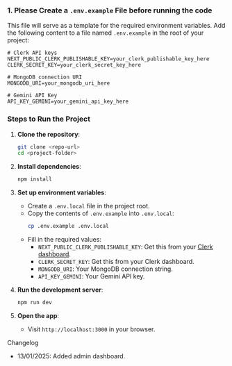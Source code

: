 

### **1. Please Create a `.env.example` File before running the code**
This file will serve as a template for the required environment variables. Add the following content to a file named `.env.example` in the root of your project:

```env
# Clerk API keys
NEXT_PUBLIC_CLERK_PUBLISHABLE_KEY=your_clerk_publishable_key_here
CLERK_SECRET_KEY=your_clerk_secret_key_here

# MongoDB connection URI
MONGODB_URI=your_mongodb_uri_here

# Gemini API Key
API_KEY_GEMINI=your_gemini_api_key_here
```

### Steps to Run the Project

1. **Clone the repository**:
   ```bash
   git clone <repo-url>
   cd <project-folder>
   ```

2. **Install dependencies**:
   ```bash
   npm install
   ```

3. **Set up environment variables**:
   - Create a `.env.local` file in the project root.
   - Copy the contents of `.env.example` into `.env.local`:
     ```bash
     cp .env.example .env.local
     ```
   - Fill in the required values:
     - `NEXT_PUBLIC_CLERK_PUBLISHABLE_KEY`: Get this from your [Clerk dashboard](https://dashboard.clerk.dev/).
     - `CLERK_SECRET_KEY`: Get this from your Clerk dashboard.
     - `MONGODB_URI`: Your MongoDB connection string.
     - `API_KEY_GEMINI`: Your Gemini API key.

4. **Run the development server**:
   ```bash
   npm run dev
   ```

5. **Open the app**:
   - Visit `http://localhost:3000` in your browser.

Changelog
- 13/01/2025: Added admin dashboard.